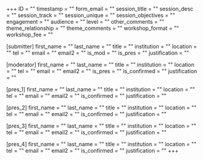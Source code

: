 +++
ID = ""
timestamp = ""
form_email = ""
session_title = ""
session_desc = ""
session_track = ""
session_unique = ""
session_objectives = ""
engagement = ""
audience = ""
level = ""
other_comments = ""
theme_relationship = ""
theme_comments = ""
workshop_format = ""
workshop_fee = ""

[submitter]
first_name = ""
last_name = ""
title = ""
institution = ""
location = ""
tel = ""
email = ""
email2 = ""
is_mod = ""
is_pres = ""
justification = ""

[moderator]
first_name = ""
last_name = ""
title = ""
institution = ""
location = ""
tel = ""
email = ""
email2 = ""
is_pres = ""
is_confirmed = ""
justification = ""

[pres_1]
first_name = ""
last_name = ""
title = ""
institution = ""
location = ""
tel = ""
email = ""
email2 = ""
is_confirmed = ""
justification = ""

[pres_2]
first_name = ""
last_name = ""
title = ""
institution = ""
location = ""
tel = ""
email = ""
email2 = ""
is_confirmed = ""
justification = ""

[pres_3]
first_name = ""
last_name = ""
title = ""
institution = ""
location = ""
tel = ""
email = ""
email2 = ""
is_confirmed = ""
justification = ""

[pres_4]
first_name = ""
last_name = ""
title = ""
institution = ""
location = ""
tel = ""
email = ""
email2 = ""
is_confirmed = ""
justification = ""
+++
